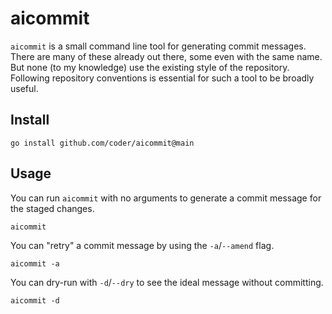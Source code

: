 # aicommit

`aicommit` is a small command line tool for generating commit messages. There
are many of these already out there, some even with the same name. But none
(to my knowledge) use the existing style of the repository. Following
repository conventions is essential for such a tool to be broadly useful.

## Install

```
go install github.com/coder/aicommit@main
```

## Usage

You can run `aicommit` with no arguments to generate a commit message for the
staged changes.

```
aicommit
```

You can "retry" a commit message by using the `-a`/`--amend` flag.

```
aicommit -a
```

You can dry-run with `-d`/`--dry` to see the ideal message without committing.

```
aicommit -d
```

